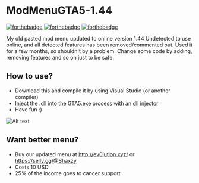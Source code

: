 # ModMenuGTA5-1.44
[![forthebadge](https://forthebadge.com/images/badges/made-with-c-plus-plus.svg)](https://forthebadge.com)
[![forthebadge](https://forthebadge.com/images/badges/built-by-developers.svg)](https://forthebadge.com)
[![forthebadge](https://forthebadge.com/images/badges/built-with-love.svg)](https://forthebadge.com)

My old pasted mod menu updated to online version 1.44
Undetected to use online, and all detected features has been removed/commented out.
Used it for a few months, so shouldn't by a problem. Change some code by adding, removing features and so on just to be safe.
## How to use?
- Download this and compile it by using Visual Studio (or another compiler)
- Inject the .dll into the GTA5.exe process with an dll injector
- Have fun :)

![Alt text](https://steamuserimages-a.akamaihd.net/ugc/949586755955472771/B542A3BF8DC48EBC27A6E9AD5830C6702B258BC0/ "ev0lution menu OLD 1.44")

## Want better menu?
- Buy our updated menu at http://ev0lution.xyz/ or https://selly.gg/@Shaxzy
- Costs 10 USD
- 25% of the income goes to cancer support
